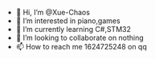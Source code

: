 - 👋 Hi, I’m @Xue-Chaos
- 👀 I’m interested in piano,games
- 🌱 I’m currently learning C#,STM32
- 💞️ I’m looking to collaborate on nothing
- 📫 How to reach me 1624725248 on qq

<!---
Xue-Chaos/Xue-Chaos is a ✨ special ✨ repository because its `README.md` (this file) appears on your GitHub profile.
You can click the Preview link to take a look at your changes.
--->
